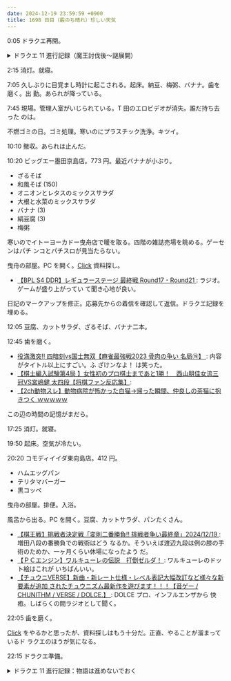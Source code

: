 ```yaml
---
date: 2024-12-19 23:59:59 +0900
title: 1698 日目（霰のち晴れ）珍しい天気
---
```


0:05 ドラクエ再開。

<details><summary>ドラクエ 11 進行記録（魔王討伐後～謎展開）</summary>
<p>地図上で星が付いているところを巡ってみる。何が起こるかわからない：</p>
<ul>
  <li>ソルティコ：ジエーゴ邸でにぎやかなミニイベント。</li>
  <li>バイキングのアジト奥：マヤをなだめに行くミニイベント。</li>
  <li>ユグノア城奥：墓参りミニイベント。ロウが手向けた花が多過ぎる。</li>
</ul>
<p>せっかくユグノアまで来たので未取得の宝探し。このエリアにまだ一個ある。</p>

<p>最後の星である池。沈んだ遺跡のようなものを調査するイベントが起こる。
ロウが見つけた古代の書物によると、時間を司る民の概要。そしてその辺でなんかゲッツ。
ケトス解禁後に訪問した地のうちで特に気になっていた巨大な塔。この遺物で入場可能になる。</p>

<p>塔にさっそく入る。塔の内装と音楽が絶妙に合致している。
特別な移動手段で塔の上の方に行くと、オバケ村によくいるモブキャラのロングバージョンのような存在が佇んでいる。
こいつの話を聞くと、どうも主人公一人イベントがこの後発生するらしい。
おそらく point of no return なイベントが起こりそうなので、先に進まずにいったん塔から出る。</p>

<p>塔の中の宝箱から入手した鍛冶は最難位にある。</p>

<p>ユグノアの入江という場所でやり残していた宝探し。
空を移動する乗り物があるのでそれを使えばいいだけか。ここはお宝をゼロにできる。</p>

<p>イカゲソのおつかいをこなす。こんなことで体験版からのアップグレードで入手したボーナスアイテムを使い切るのはくやしい。
後で気づいたが、せっかくマルティナもゾーンに入ったのだから、おにこんぼうの件もこなすべきだった。バカ。</p>
</details>

2:15 消灯。就寝。

7:05 久しぶりに目覚まし時計に起こされる。起床。納豆、梅粥、バナナ。歯を磨く。出
勤。あられが降っている。

7:45 現場。管理人室がいじられている。T 田のエロビデオが消失。誰だ持ち去った
のは。

不燃ゴミの日。ゴミ処理。寒いのにプラスチック洗浄。キツイ。

10:10 撤収。あられは止んだ。

10:20 ビッグエー墨田京島店。773 円。最近バナナが小ぶり。

* ざるそば
* 和風そば (150)
* オニオンとレタスのミックスサラダ
* 大根と水菜のミックスサラダ
* バナナ (3)
* 絹豆腐 (3)
* 梅粥

寒いのでイトーヨーカドー曳舟店で暖を取る。四階の雑誌売場を眺める。ゲーセンはパチ
ンコとパチスロが見当たらない。

曳舟の部屋。PC を開く。[Click] 資料探し。

* [【BPL S4 DDR】レギュラーステージ 最終戦 Round17 - Round21
  ](https://www.youtube.com/watch?v=p8t4f8Zt8-8): ラジオ。ゲームが盛り上がってい
  て聞き心地が良い。

日記のマークアップを修正。応募先からの着信を確認して返信。ドラクエ記録を埋める。

12:05 豆腐、カットサラダ、ざるそば、バナナ二本。

12:45 歯を磨く。

* [役満激突!! 四暗刻vs国士無双【麻雀最強戦2023 骨肉の争い 名局⑲】
  ](https://www.youtube.com/watch?v=9YBP54Nr6wE): 内容がタイトル以上にすごい。ふ
  ざけンなよ！ は笑った。
* [【棋士編入試験第4局 】女性初のプロ棋士まであと1勝！　西山朋佳女流三冠VS宮嶋健
  太四段【将棋ファン反応集】](https://www.youtube.com/watch?v=263lZvQiKGk):
* [【2ch動物スレ】動物病院が怖かった白猫→帰った瞬間、仲良しの茶猫に抱きつく
  ｗｗｗｗｗ](https://www.youtube.com/watch?v=ZhTiRRaUdi0)

この辺の時間の記憶がまだら。

17:25 消灯。就寝。

19:50 起床。空気が冷たい。

20:20 コモディイイダ東向島店。412 円。

* ハムエッグパン
* テリタマバーガー
* 黒コッペ

曳舟の部屋。排便。入浴。

風呂から出る。PC を開く。豆腐、カットサラダ、パンたくさん。

* [【棋王戦】挑戦者決定戦「変則二番勝負!! 挑戦者争い最終章」2024/12/19
  ](https://www.youtube.com/watch?v=KCGcTpbg38c): 増田八段の番勝負での戦術はどう
  なるか。そういえば渡辺九段は例の膝の手術のためか、一ヶ月くらい休場になったよう
  だ。
* [【ＰＣエンジン】ワルキューレの伝説　打倒ゼルダ！
  ](https://www.youtube.com/watch?v=pw13nVQzflM): ワルキューレのドット絵はこれが
  いちばんいい。
* [【チュウニVERSE】新曲・新レート仕様・レベル表記大幅改訂など様々な新要素が追加
  されたチュウニズム最新作を遊びます！！！【音ゲー / CHUNITHM / VERSE / DOLCE.】
  ](https://www.youtube.com/watch?v=Yd48s3YE6v8): DOLCE プロ、インフルエンザから
  快癒。しばらくの間ラジオとして聞く。

22:05 歯を磨く。

[Click] をやるかと思ったが、資料探しはもう十分だ。正直、やることが溜まっているド
ラクエのほうが気になる。

22:15 ドラクエ準備。

<details><summary>ドラクエ 11 進行記録：物語は進めないでおく</summary>
<ul>
  <li>修行：前より好成績にしておいた（弐と参はそれぞれあと一手で達成）</li>
  <li>鍛冶：解禁装具が増え次第鍛造</li>
  <li>おつかい：おにこんぼうクリア</li>
</ul>
<p>ルーラ一覧の最初から拾い物をチェック。最初のページの二地域でもう限界。
フィールド＝とうぞくのはなの範囲が広過ぎて困っている。</p>
</details>

[Click]: <https://click.palletsprojects.com/en/stable/>
